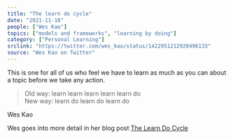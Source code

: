 ```yaml
---
title: "The learn do cycle"
date: "2021-11-18"
people: ["Wes Kao"]
topics: ["models and frameworks", "learning by doing"]
category: ["Personal Learning"]
srclink: "https://twitter.com/wes_kao/status/1422951212920496133"
source: "Wes Kao on Twitter"
---
```


This is one for all of us who feel we have to learn as much as you can about a topic before we take any action.

>Old way: learn learn learn learn learn do<br />
>New way: learn do learn do learn do

<p class="quoted">Wes Kao</p>

Wes goes into more detail in her blog post <a href="https://www.weskao.com/blog/learn-do-learn-do-learn-do" target="_blank" rel="noreferrer">The Learn Do Cycle</a>